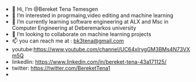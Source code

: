 - 👋 Hi, I’m @Bereket Tena Temesgen
- 👀 I’m interested in progrmaing,video editing and machine learning
- 🌱 I’m currently learning software engineering at ALX and Msc in Computer Engineering at Deberemarkos university
- 💞️ I’m looking to collaborate on machine learning projects
- 📫 you can reach me at : bk3tena@gmail.com
- youtube:https://www.youtube.com/channel/UC64xIrygGM3BMs4N73VXm5Q
- linkedlin: https://www.linkedin.com/in/bereket-tena-43a171125/
- twitter: https://twitter.com/BereketTena1
- 

<!---
bekiyeromm/bekiyeromm is a ✨ special ✨ repository because its `README.md` (this file) appears on your GitHub profile.
You can click the Preview link to take a look at your changes.
--->
